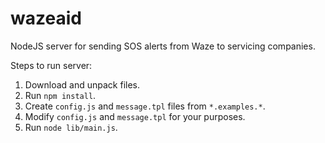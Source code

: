 wazeaid
=======

NodeJS server for sending SOS alerts from Waze to servicing companies.

Steps to run server:

1) Download and unpack files.
1) Run `npm install`.
1) Create `config.js` and `message.tpl` files from `*.examples.*`.
1) Modify `config.js` and `message.tpl` for your purposes.
1) Run `node lib/main.js`.